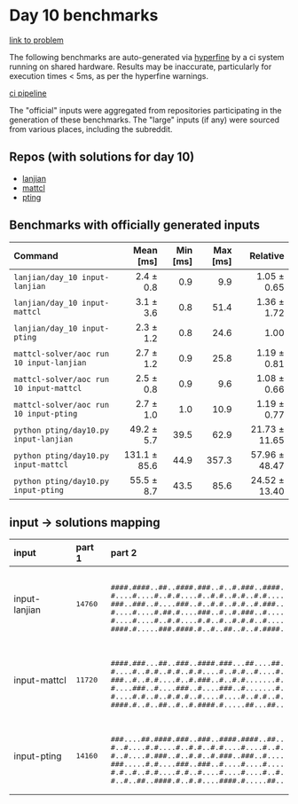 # Day 10 benchmarks

[link to problem](http://adventofcode.com/2022/day/10)

The following benchmarks are auto-generated via [hyperfine](https://github.com/sharkdp/hyperfine) by a ci system running on shared hardware. Results may be inaccurate, particularly for execution times < 5ms, as per the hyperfine warnings.

[ci pipeline](http://ci.papercode.net:8080/teams/aoc2022/pipelines/aoc-compare-2022)

The "official" inputs were aggregated from repositories participating in the generation of these benchmarks. The "large" inputs (if any) were sourced from various places, including the subreddit.

## Repos (with solutions for day 10)


- [lanjian](https://github.com/LanJian/aoc-2022)
- [mattcl](https://github.com/mattcl/aoc2022)
- [pting](https://github.com/pting/aoc2022)

## Benchmarks with officially generated inputs
| Command | Mean [ms] | Min [ms] | Max [ms] | Relative |
|:---|---:|---:|---:|---:|
| `lanjian/day_10 input-lanjian` | 2.4 ± 0.8 | 0.9 | 9.9 | 1.05 ± 0.65 |
| `lanjian/day_10 input-mattcl` | 3.1 ± 3.6 | 0.8 | 51.4 | 1.36 ± 1.72 |
| `lanjian/day_10 input-pting` | 2.3 ± 1.2 | 0.8 | 24.6 | 1.00 |
| `mattcl-solver/aoc run 10 input-lanjian` | 2.7 ± 1.2 | 0.9 | 25.8 | 1.19 ± 0.81 |
| `mattcl-solver/aoc run 10 input-mattcl` | 2.5 ± 0.8 | 0.9 | 9.6 | 1.08 ± 0.66 |
| `mattcl-solver/aoc run 10 input-pting` | 2.7 ± 1.0 | 1.0 | 10.9 | 1.19 ± 0.77 |
| `python pting/day10.py input-lanjian` | 49.2 ± 5.7 | 39.5 | 62.9 | 21.73 ± 11.65 |
| `python pting/day10.py input-mattcl` | 131.1 ± 85.6 | 44.9 | 357.3 | 57.96 ± 48.47 |
| `python pting/day10.py input-pting` | 55.5 ± 8.7 | 43.5 | 85.6 | 24.52 ± 13.40 |

## input -> solutions mapping
|input|part 1|part 2|
|:---|:---|:---|
|input-lanjian|<pre>14760</pre>|<pre><br>####.####..##..####.###..#..#.###..####.<br>#....#....#..#.#....#..#.#..#.#..#.#....<br>###..###..#....###..#..#.#..#.#..#.###..<br>#....#....#.##.#....###..#..#.###..#....<br>#....#....#..#.#....#.#..#..#.#.#..#....<br>####.#.....###.####.#..#..##..#..#.####.</pre>|
|input-mattcl|<pre>11720</pre>|<pre><br>####.###...##..###..####.###...##....##.<br>#....#..#.#..#.#..#.#....#..#.#..#....#.<br>###..#..#.#....#..#.###..#..#.#.......#.<br>#....###..#....###..#....###..#.......#.<br>#....#.#..#..#.#.#..#....#....#..#.#..#.<br>####.#..#..##..#..#.####.#.....##...##..</pre>|
|input-pting|<pre>14160</pre>|<pre><br>###....##.####.###..###..####.####..##..<br>#..#....#.#....#..#.#..#.#....#....#..#.<br>#..#....#.###..#..#.#..#.###..###..#....<br>###.....#.#....###..###..#....#....#....<br>#.#..#..#.#....#.#..#....#....#....#..#.<br>#..#..##..####.#..#.#....####.#.....##..</pre>|
